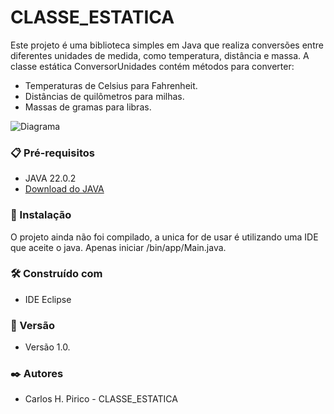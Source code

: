 # CLASSE_ESTATICA
Este projeto é uma biblioteca simples em Java que realiza conversões entre diferentes unidades de medida, como temperatura, distância e massa. A classe estática ConversorUnidades contém métodos para converter:

- Temperaturas de Celsius para Fahrenheit.
- Distâncias de quilômetros para milhas.
- Massas de gramas para libras.

![Diagrama](.md/diagrama/DiagramaClasse.jpg)

### 📋 Pré-requisitos
- JAVA 22.0.2
- [Download do JAVA](https://www.oracle.com/java/technologies/javase/22-0-2-relnotes.html)

### 🔧 Instalação
O projeto ainda não foi compilado, a unica for de usar é utilizando uma IDE que aceite o java.
Apenas iniciar /bin/app/Main.java.

### 🛠️ Construído com
- IDE Eclipse

### 📌 Versão
- Versão 1.0.

### ✒️ Autores
- Carlos H. Pirico - CLASSE_ESTATICA
